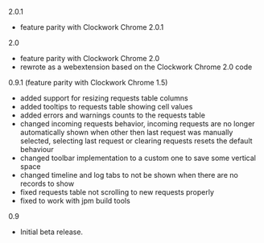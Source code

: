 2.0.1
- feature parity with Clockwork Chrome 2.0.1

2.0
- feature parity with Clockwork Chrome 2.0
- rewrote as a webextension based on the Clockwork Chrome 2.0 code

0.9.1
(feature parity with Clockwork Chrome 1.5)
- added support for resizing requests table columns
- added tooltips to requests table showing cell values
- added errors and warnings counts to the requests table
- changed incoming requests behavior, incoming requests are no longer automatically shown when other then last request was manually selected, selecting last request or clearing requests resets the default behaviour
- changed toolbar implementation to a custom one to save some vertical space
- changed timeline and log tabs to not be shown when there are no records to show
- fixed requests table not scrolling to new requests properly
- fixed to work with jpm build tools

0.9
- Initial beta release.
